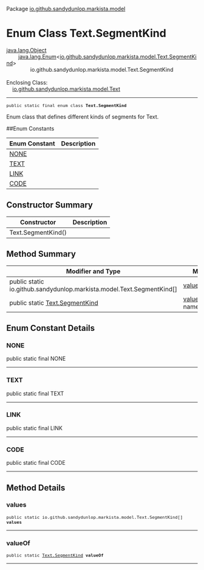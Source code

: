 Package [io.github.sandydunlop.markista.model](index.md)

# Enum Class Text.SegmentKind
[java.lang.Object](https://docs.oracle.com/en/java/javase/24/docs/api/java.base/java/lang/Object.html)<br/>
        [java.lang.Enum](https://docs.oracle.com/en/java/javase/24/docs/api/java.base/java/lang/Enum.html)<[io.github.sandydunlop.markista.model.Text.SegmentKind](Text.SegmentKind.md)><br/>
                io.github.sandydunlop.markista.model.Text.SegmentKind<br/>
<br/>
Enclosing Class:<br/>
    [io.github.sandydunlop.markista.model.Text](Text.md)


----

<span style="font-family: monospace; font-size: 80%;">public static final enum class __Text.SegmentKind__</span>

Enum class that defines different kinds of segments for Text.


##Enum Constants

| Enum Constant | Description |
|---------------|-------------|
| [NONE](#none) |             |
| [TEXT](#text) |             |
| [LINK](#link) |             |
| [CODE](#code) |             |

## Constructor Summary

| Constructor        | Description |
|--------------------|-------------|
| Text.SegmentKind() |             |

## Method Summary

| Modifier and Type                                                      | Method                                                                                                                 | Description |
|------------------------------------------------------------------------|------------------------------------------------------------------------------------------------------------------------|-------------|
| public static io.github.sandydunlop.markista.model.Text.SegmentKind\[] | [values](#values)()                                                                                                    |             |
| public static [Text.SegmentKind](Text.SegmentKind.md)                  | [valueOf](#valueof)([String](https://docs.oracle.com/en/java/javase/24/docs/api/java.base/java/lang/String.html) name) |             |

## Enum Constant Details

### NONE

public static final  NONE




---

### TEXT

public static final  TEXT




---

### LINK

public static final  LINK




---

### CODE

public static final  CODE




---


## Method Details

### values

<span style="font-family: monospace; font-size: 80%;">public static io.github.sandydunlop.markista.model.Text.SegmentKind\[] __values__</span>




---

### valueOf

<span style="font-family: monospace; font-size: 80%;">public static [Text.SegmentKind](Text.SegmentKind.md) __valueOf__</span>




---

